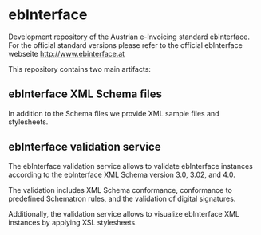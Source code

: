ebInterface
===========

Development repository of the Austrian e-Invoicing standard ebInterface. For the official standard versions please refer to the official ebInterface webseite http://www.ebinterface.at


This repository contains two main artifacts:

ebInterface XML Schema files
----------------------------

In addition to the Schema files we provide XML sample files and stylesheets.


ebInterface validation service
------------------------------

The ebInterface validation service allows to validate ebInterface instances according to the ebInterface XML Schema version 3.0, 3.02, and 4.0.

The validation includes XML Schema conformance, conformance to predefined Schematron rules, and the validation of digital signatures.

Additionally, the validation service allows to visualize ebInterface XML instances by applying XSL stylesheets.
 


